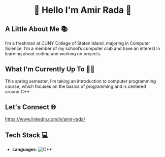 <h1 align="center">🌟 Hello I'm Amir Rada 🌟</h1>

## A Little About Me 📚
I’m a freshman at CUNY College of Staten Island, majoring in Computer Science. I’m a member of my school’s computer club and have an interest in learning about coding and working on projects.

## What I'm Currently Up To 👨‍💻
This spring semester, I’m taking an introduction to computer programming course, which focuses on the basics of programming and is centered around C++.

## Let's Connect 🌐
https://www.linkedin.com/in/amir-rada/

## Tech Stack 💻

- **Languages**:
  ![C++](https://img.shields.io/badge/C++-00599C?style=flat&logo=c%2B%2B&logoColor=white)
